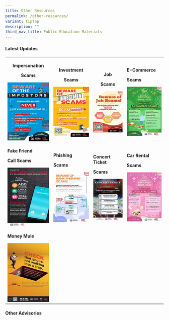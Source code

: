 ```yaml
---
title: Other Resources
permalink: /other-resources/
variant: tiptap
description: ""
third_nav_title: Public Education Materials
---
```

<h4><strong>Latest Updates</strong></h4>
<table style="minWidth: 100px">
<colgroup>
<col>
<col>
<col>
<col>
</colgroup>
<tbody>
<tr>
<th rowspan="1" colspan="1">
<p>Impersonation</p>
<p>Scams</p><a class="isomer-image-wrapper" href="/files/HDB%20DDPs/GOIS_2_SA_Full__1080x1920_.pdf"><img style="width: 100%;" height="auto" width="100%" alt="" src="/images/Public Education Materials/HDB DDPs/GOIS_2_SA_Full__1080x1920_.jpg"></a>
</th>
<th rowspan="1" colspan="1">
<p>Investment</p>
<p>Scams</p><a class="isomer-image-wrapper" href="/files/HDB%20DDPs/beware_investment_scam.pdf"><img style="width: 100%;" height="auto" width="100%" alt="" src="/images/Public Education Materials/HDB DDPs/Beware_Investment_Scam_1080x1920_.jpg"></a>
</th>
<th rowspan="1" colspan="1">
<p>Job</p>
<p>Scams</p><a class="isomer-image-wrapper" href="/files/HDB%20DDPs/Beware_Job_Scam.pdf"><img style="width: 100%;" height="auto" width="100%" alt="" src="/images/Public Education Materials/HDB DDPs/Job_Scam_1080x1920_.jpg"></a>
</th>
<td rowspan="1" colspan="1">
<p><strong>E-Commerce </strong>
</p>
<p><strong>Scams</strong>
</p><a class="isomer-image-wrapper" href="/files/HDB%20DDPs/Hari_Raya_E_commerce_Scam.pdf"><img style="width: 100%;" height="auto" width="100%" alt="" src="/images/Public Education Materials/HDB DDPs/HR_ECS__1080x1920_.jpg"></a>
</td>
</tr>
<tr>
<td rowspan="1" colspan="1">
<p><strong>Fake Friend </strong>
</p>
<p><strong>Call Scams</strong>
</p><a class="isomer-image-wrapper" href="/files/HDB%20DDPs/Fake_Friend_Call_Scam.pdf"><img style="width: 100%;" height="auto" width="100%" alt="" src="/images/Public Education Materials/HDB DDPs/FFCS_1080x1920.jpg"></a>
</td>
<td rowspan="1" colspan="1">
<p><strong>Phishing </strong>
</p>
<p><strong>Scams</strong>
</p><a class="isomer-image-wrapper" href="/files/HDB%20DDPs/Bank_Phishing_Scam.pdf"><img style="width: 100%;" height="auto" width="100%" alt="" src="/images/Public Education Materials/HDB DDPs/BPS_SA_Full__1080x1920_.jpg"></a>
</td>
<td rowspan="1" colspan="1">
<p><strong>Concert Ticket </strong>
</p>
<p><strong>Scams</strong>
</p><a class="isomer-image-wrapper" href="/files/HDB%20DDPs/Concert_Ticket_Scam.pdf"><img style="width: 100%;" height="auto" width="100%" alt="" src="/images/Public Education Materials/HDB DDPs/CTS_SA_Full__1080x1920_.jpg"></a>
</td>
<td rowspan="1" colspan="1">
<p><strong>Car Rental </strong>
</p>
<p><strong>Scams</strong>
</p><a class="isomer-image-wrapper" href="/files/HDB%20DDPs/Hari_Raya_Car_Rental_Scam.pdf"><img style="width: 100%;" height="auto" width="100%" alt="" src="/images/Public Education Materials/HDB DDPs/HR_CRS__1080x1920_.jpg"></a>
</td>
</tr>
<tr>
<td rowspan="1" colspan="1">
<p><strong>Money Mule</strong>
</p><a class="isomer-image-wrapper" href="/files/HDB%20DDPs/CHECK_Money_Mule.pdf"><img style="width: 100%;" height="auto" width="100%" alt="" src="/images/Public Education Materials/HDB DDPs/money_mule.jpg"></a>
</td>
<td rowspan="1" colspan="1">
<p></p>
</td>
<td rowspan="1" colspan="1">
<p></p>
</td>
<td rowspan="1" colspan="1">
<p></p>
</td>
</tr>
</tbody>
</table>
<h4><strong>Other Advisories</strong></h4>
<p></p>
<p></p>
<p></p>